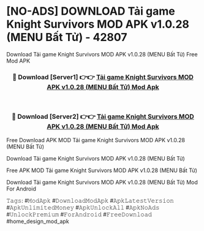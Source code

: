 # [NO-ADS] DOWNLOAD Tải game Knight Survivors MOD APK v1.0.28 (MENU Bất Tử) - 42807
Download Tải game Knight Survivors MOD APK v1.0.28 (MENU Bất Tử) Free Mod APK

<div align="center">
<h3>🔴 Download [Server1] 👉👉 <a href="https://apk-comot.site?title=Tải_game_Knight_Survivors_MOD_APK_v1.0.28_(MENU_Bất_Tử)">Tải game Knight Survivors MOD APK v1.0.28 (MENU Bất Tử) Mod Apk</a></h3><br>

<h3>🔴 Download [Server2] 👉👉 <a href="https://apk-comot.site?title=Tải_game_Knight_Survivors_MOD_APK_v1.0.28_(MENU_Bất_Tử)">Tải game Knight Survivors MOD APK v1.0.28 (MENU Bất Tử) Mod Apk</a></h3>
</div>


Free Download APK MOD Tải game Knight Survivors MOD APK v1.0.28 (MENU Bất Tử)

Download Tải game Knight Survivors MOD APK v1.0.28 (MENU Bất Tử) 

Free APK MOD Tải game Knight Survivors MOD APK v1.0.28 (MENU Bất Tử) 

Download Tải game Knight Survivors MOD APK v1.0.28 (MENU Bất Tử) Mod For Android

𝚃𝚊𝚐𝚜: #𝙼𝚘𝚍𝙰𝚙𝚔 #𝙳𝚘𝚠𝚗𝚕𝚘𝚊𝚍𝙼𝚘𝚍𝙰𝚙𝚔 #𝙰𝚙𝚔𝙻𝚊𝚝𝚎𝚜𝚝𝚅𝚎𝚛𝚜𝚒𝚘𝚗 #𝙰𝚙𝚔𝚄𝚗𝚕𝚒𝚖𝚒𝚝𝚎𝚍𝙼𝚘𝚗𝚎𝚢 #𝙰𝚙𝚔𝚄𝚗𝚕𝚘𝚌𝚔𝙰𝚕𝚕 #𝙰𝚙𝚔𝙽𝚘𝙰𝚍𝚜 #𝚄𝚗𝚕𝚘𝚌𝚔𝙿𝚛𝚎𝚖𝚒𝚞𝚖 #𝙵𝚘𝚛𝙰𝚗𝚍𝚛𝚘𝚒𝚍 #𝙵𝚛𝚎𝚎𝙳𝚘𝚠𝚗𝚕𝚘𝚊𝚍 #home_design_mod_apk